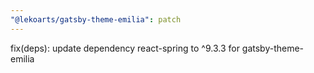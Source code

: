 ```yaml
---
"@lekoarts/gatsby-theme-emilia": patch
---
```


fix(deps): update dependency react-spring to ^9.3.3 for gatsby-theme-emilia
